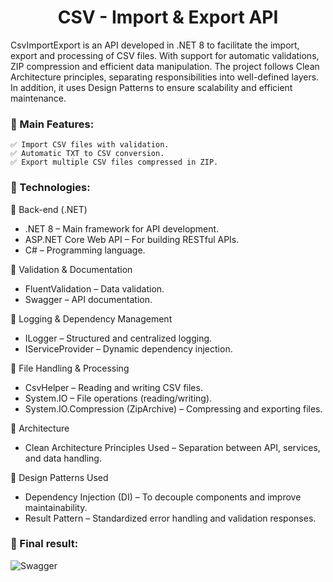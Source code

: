 <div align="center">

# CSV - Import & Export API

</div>

<div>
CsvImportExport is an API developed in .NET 8 to facilitate the import, export and processing of CSV files. With support for automatic validations, ZIP compression and efficient data manipulation. The project follows Clean Architecture principles, separating responsibilities into well-defined layers. In addition, it uses Design Patterns to ensure scalability and efficient maintenance.
</div>

### 🔹 Main Features:
```
✅ Import CSV files with validation.
✅ Automatic TXT to CSV conversion.
✅ Export multiple CSV files compressed in ZIP.
```

### 🚀 Technologies:

🔹 Back-end (.NET)
- .NET 8 – Main framework for API development.
- ASP.NET Core Web API – For building RESTful APIs.
- C# – Programming language.

🔹 Validation & Documentation
- FluentValidation – Data validation.
- Swagger – API documentation.

🔹 Logging & Dependency Management
- ILogger – Structured and centralized logging.
- IServiceProvider – Dynamic dependency injection.

🔹 File Handling & Processing
- CsvHelper – Reading and writing CSV files.
- System.IO – File operations (reading/writing).
- System.IO.Compression (ZipArchive) – Compressing and exporting files.

🔹 Architecture
- Clean Architecture Principles Used – Separation between API, services, and data handling.

🔹 Design Patterns Used
- Dependency Injection (DI) – To decouple components and improve maintainability.
- Result Pattern – Standardized error handling and validation responses.

 ### 🎯 Final result:
 ![Swagger](https://i.imgur.com/iKX2dnH.png)
